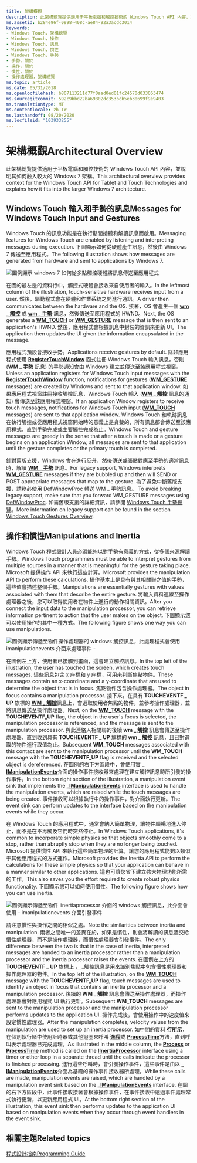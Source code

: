 ```yaml
---
title: 架構概觀
description: 此架構總覽提供適用于平板電腦和觸控技術的 Windows Touch API 內容，並說明其如何融入較大的 Windows 7 架構。
ms.assetid: b284e96f-0998-408c-ae84-92a3acdc3014
keywords:
- Windows Touch，架構總覽
- Windows Touch，操作
- Windows Touch，訊息
- Windows Touch，慣性
- Windows Touch，手勢
- 手勢，關於
- 操作，關於
- 慣性，關於
- 操作處理器，架構總覽
ms.topic: article
ms.date: 05/31/2018
ms.openlocfilehash: b807113211d77f0aad0ed01fc24570d033063474
ms.sourcegitcommit: 592c9bbd22ba69802dc353bcb5eb30699f9e9403
ms.translationtype: MT
ms.contentlocale: zh-TW
ms.lasthandoff: 08/20/2020
ms.locfileid: "103933255"
---
```

# <a name="architectural-overview"></a><span data-ttu-id="8392e-112">架構概觀</span><span class="sxs-lookup"><span data-stu-id="8392e-112">Architectural Overview</span></span>

<span data-ttu-id="8392e-113">此架構總覽提供適用于平板電腦和觸控技術的 Windows Touch API 內容，並說明其如何融入較大的 Windows 7 架構。</span><span class="sxs-lookup"><span data-stu-id="8392e-113">This architectural overview provides context for the Windows Touch API for Tablet and Touch Technologies and explains how it fits into the larger Windows 7 architecture.</span></span>

## <a name="messages-for-windows-touch-input-and-gestures"></a><span data-ttu-id="8392e-114">Windows Touch 輸入和手勢的訊息</span><span class="sxs-lookup"><span data-stu-id="8392e-114">Messages for Windows Touch Input and Gestures</span></span>

<span data-ttu-id="8392e-115">Windows Touch 的訊息功能是在執行期間接聽和解讀訊息而啟用。</span><span class="sxs-lookup"><span data-stu-id="8392e-115">Messaging features for Windows Touch are enabled by listening and interpreting messages during execution.</span></span> <span data-ttu-id="8392e-116">下圖顯示如何從硬體產生訊息，然後由 Windows 7 傳送至應用程式。</span><span class="sxs-lookup"><span data-stu-id="8392e-116">The following illustration shows how messages are generated from hardware and sent to applications by Windows 7.</span></span>

![圖例顯示 windows 7 如何從多點觸控硬體將訊息傳送至應用程式](images/wm-multitouch-messaging.png)

<span data-ttu-id="8392e-118">在圖的最左邊的資料行中，觸控式硬體會接收來自使用者的輸入。</span><span class="sxs-lookup"><span data-stu-id="8392e-118">In the leftmost column of the illustration, touch-sensitive hardware receives input from a user.</span></span> <span data-ttu-id="8392e-119">然後，驅動程式會在硬體和作業系統之間進行通訊。</span><span class="sxs-lookup"><span data-stu-id="8392e-119">A driver then communicates between the hardware and the OS.</span></span> <span data-ttu-id="8392e-120">接著，OS 會產生一個 [**wm \_ 觸控**](wm-touchdown.md) 或 [**wm \_ 手勢**](wm-gesture.md) 訊息，然後傳送至應用程式的 HWND。</span><span class="sxs-lookup"><span data-stu-id="8392e-120">Next, the OS generates a [**WM\_TOUCH**](wm-touchdown.md) or [**WM\_GESTURE**](wm-gesture.md) message that is then sent to an application's HWND.</span></span> <span data-ttu-id="8392e-121">然後，應用程式會根據訊息中封裝的資訊來更新 UI。</span><span class="sxs-lookup"><span data-stu-id="8392e-121">The application then updates the UI given the information encapsulated in the message.</span></span>

<span data-ttu-id="8392e-122">應用程式預設會接收手勢。</span><span class="sxs-lookup"><span data-stu-id="8392e-122">Applications receive gestures by default.</span></span> <span data-ttu-id="8392e-123">除非應用程式使用 [**RegisterTouchWindow**](/windows/desktop/api/winuser/nf-winuser-registertouchwindow) 函式註冊 Windows Touch 輸入訊息，否則 ([**WM \_ 手勢**](wm-gesture.md) 訊息) 的手勢通知會由 Windows 建立並傳送至該應用程式視窗。</span><span class="sxs-lookup"><span data-stu-id="8392e-123">Unless an application registers for Windows Touch input messages with the [**RegisterTouchWindow**](/windows/desktop/api/winuser/nf-winuser-registertouchwindow) function, notifications for gestures ([**WM\_GESTURE**](wm-gesture.md) messages) are created by Windows and sent to that application window.</span></span> <span data-ttu-id="8392e-124">如果應用程式視窗註冊接收觸控訊息，Windows Touch 輸入 ([**WM \_ 觸控**](wm-touchdown.md) 訊息的通知) 會傳送至該應用程式視窗。</span><span class="sxs-lookup"><span data-stu-id="8392e-124">If an application Window registers to receive touch messages, notifications for Windows Touch input ([**WM\_TOUCH**](wm-touchdown.md) messages) are sent to that application window.</span></span> <span data-ttu-id="8392e-125">Windows Touch 和軌跡訊息在執行觸控或從應用程式視窗開始時的意義上是貪婪的，所有訊息都會傳送至該應用程式，直到手勢完成或主要觸控完成為止。</span><span class="sxs-lookup"><span data-stu-id="8392e-125">Windows Touch and gesture messages are greedy in the sense that after a touch is made or a gesture begins on an application Window, all messages are sent to that application until the gesture completes or the primary touch is completed.</span></span>

<span data-ttu-id="8392e-126">針對舊版支援，Windows 會在進行反升，然後傳送或張貼對應至手勢的適當訊息時，解讀 [**WM \_ 手勢**](wm-gesture.md) 訊息。</span><span class="sxs-lookup"><span data-stu-id="8392e-126">For legacy support, Windows interprets [**WM\_GESTURE**](wm-gesture.md) messages if they are bubbled up and then will SEND or POST appropriate messages that map to the gesture.</span></span> <span data-ttu-id="8392e-127">為了避免中斷舊版支援，請務必使用 DefWindowProc 轉送 WM \_ 手勢訊息。 [](/windows/win32/api/winuser/nf-winuser-defwindowproca)</span><span class="sxs-lookup"><span data-stu-id="8392e-127">To avoid breaking legacy support, make sure that you forward WM\_GESTURE messages using [DefWindowProc](/windows/win32/api/winuser/nf-winuser-defwindowproca).</span></span> <span data-ttu-id="8392e-128">如需舊版支援的詳細資訊，請參閱 [Windows Touch 手勢總覽](windows-touch-gestures-overview.md)。</span><span class="sxs-lookup"><span data-stu-id="8392e-128">More information on legacy support can be found in the section [Windows Touch Gestures Overview](windows-touch-gestures-overview.md).</span></span>

## <a name="manipulations-and-inertia"></a><span data-ttu-id="8392e-129">操作和慣性</span><span class="sxs-lookup"><span data-stu-id="8392e-129">Manipulations and Inertia</span></span>

<span data-ttu-id="8392e-130">Windows Touch 程式設計人員必須能夠以對手勢有意義的方式，從多個來源解讀手勢。</span><span class="sxs-lookup"><span data-stu-id="8392e-130">Windows Touch programmers must be able to interpret gestures from multiple sources in a manner that is meaningful for the gesture taking place.</span></span> <span data-ttu-id="8392e-131">Microsoft 提供操作 API 來執行這些計算。</span><span class="sxs-lookup"><span data-stu-id="8392e-131">Microsoft provides the manipulation API to perform these calculations.</span></span> <span data-ttu-id="8392e-132">操作基本上是具有與其相關聯之值的手勢，這些值會描述整個手勢。</span><span class="sxs-lookup"><span data-stu-id="8392e-132">Manipulations are essentially gestures with values associated with them that describe the entire gesture.</span></span> <span data-ttu-id="8392e-133">將輸入資料連線至操作處理器之後，您可以取得使用者在物件上進行的動作相關資訊。</span><span class="sxs-lookup"><span data-stu-id="8392e-133">After you connect the input data to the manipulation processor, you can retrieve information pertinent to action that the user makes on the object.</span></span> <span data-ttu-id="8392e-134">下圖顯示您可以使用操作的其中一種方式。</span><span class="sxs-lookup"><span data-stu-id="8392e-134">The following figure shows one way you can use manipulations.</span></span>

![圖例顯示傳遞至物件操作處理器的 windows 觸控訊息，此處理程式會使用 imanipulationevents 介面來處理事件 \-](images/manipulation-arch.png)

<span data-ttu-id="8392e-136">在圖例左上方，使用者已接觸到畫面，這會建立觸控訊息。</span><span class="sxs-lookup"><span data-stu-id="8392e-136">In the top left of the illustration, the user has touched the screen, which creates touch messages.</span></span> <span data-ttu-id="8392e-137">這些訊息包含 x 座標和 y 座標，可用來判斷焦點物件。</span><span class="sxs-lookup"><span data-stu-id="8392e-137">These messages contain an x-coordinate and a y-coordinate that are used to determine the object that is in focus.</span></span> <span data-ttu-id="8392e-138">焦點物件包含操作處理器。</span><span class="sxs-lookup"><span data-stu-id="8392e-138">The object in focus contains a manipulation processor.</span></span> <span data-ttu-id="8392e-139">接下來，在具有 **TOUCHEVENTF \_ UP** 旗標的 [**WM \_ 觸控**](wm-touchdown.md)訊息上，會選取使用者焦點的物件，並參考操作處理器，並將訊息傳送至操作處理器。</span><span class="sxs-lookup"><span data-stu-id="8392e-139">Next, on the [**WM\_TOUCH**](wm-touchdown.md) message with the **TOUCHEVENTF\_UP** flag, the object in the user's focus is selected, the manipulation processor is referenced, and the message is sent to the manipulation processor.</span></span> <span data-ttu-id="8392e-140">與此連絡人相關聯的後續 **wm \_ 觸控** 訊息會傳送至操作處理器，直到收到具有 **TOUCHEVENTF \_ UP** 旗標的 **wm \_ 觸控** 訊息，且已對選取的物件進行取值為止。</span><span class="sxs-lookup"><span data-stu-id="8392e-140">Subsequent **WM\_TOUCH** messages associated with this contact are sent to the manipulation processor until the **WM\_TOUCH** message with the **TOUCHEVENTF\_UP** flag is received and the selected object is dereferenced.</span></span> <span data-ttu-id="8392e-141">在圖例的右下方區段中，會使用實 [**\_ IManipulationEvents**](/windows/win32/api/manipulations/nn-manipulations-_imanipulationevents)介面的操作事件接收器來處理在建立觸控訊息時所引發的操作事件。</span><span class="sxs-lookup"><span data-stu-id="8392e-141">In the bottom right section of the illustration, a manipulation event sink that implements the [**\_IManipulationEvents**](/windows/win32/api/manipulations/nn-manipulations-_imanipulationevents) interface is used to handle the manipulation events, which are raised while the touch messages are being created.</span></span> <span data-ttu-id="8392e-142">事件接收可以根據執行中的操作事件，對介面執行更新。</span><span class="sxs-lookup"><span data-stu-id="8392e-142">The event sink can perform updates to the interface based on the manipulation events while they occur.</span></span>

<span data-ttu-id="8392e-143">在 Windows Touch 的應用程式中，通常會納入簡單物理，讓物件順暢地進入停止，而不是在不再觸及它們時突然停止。</span><span class="sxs-lookup"><span data-stu-id="8392e-143">In Windows Touch applications, it's common to incorporate simple physics so that objects smoothly come to a stop, rather than abruptly stop when they are no longer being touched.</span></span> <span data-ttu-id="8392e-144">Microsoft 提供慣性 API 來執行這些簡單物理的計算，讓您的應用程式能夠以類似于其他應用程式的方式運作。</span><span class="sxs-lookup"><span data-stu-id="8392e-144">Microsoft provides the Inertia API to perform the calculations for these simple physics so that your application can behave in a manner similar to other applications.</span></span> <span data-ttu-id="8392e-145">這也可讓您省下建立強大物理功能所需的工作。</span><span class="sxs-lookup"><span data-stu-id="8392e-145">This also saves you the effort required to create robust physics functionality.</span></span> <span data-ttu-id="8392e-146">下圖顯示您可以如何使用慣性。</span><span class="sxs-lookup"><span data-stu-id="8392e-146">The following figure shows how you can use inertia.</span></span>

![圖例顯示傳遞至物件 iinertiaprocessor 介面的 windows 觸控訊息，此介面會使用 \- imanipulationevents 介面引發事件](images/inertia-arch.png)

<span data-ttu-id="8392e-148">請注意慣性與操作之間的相似之處。</span><span class="sxs-lookup"><span data-stu-id="8392e-148">Note the similarities between inertia and manipulation.</span></span> <span data-ttu-id="8392e-149">兩者之間唯一的差異在於，如果是慣性，則會將解讀的訊息遞交給慣性處理器，而不是操作處理器，而慣性處理器會引發事件。</span><span class="sxs-lookup"><span data-stu-id="8392e-149">The only difference between the two is that in the case of inertia, interpreted messages are handed to an inertia processor rather than a manipulation processor and the inertia processor raises the events.</span></span> <span data-ttu-id="8392e-150">在圖例左上方的 **TOUCHEVENTF \_ UP** 旗標上 [**， \_**](wm-touchdown.md)觸控訊息是用來識別焦點中包含慣性處理器和操作處理器的物件。</span><span class="sxs-lookup"><span data-stu-id="8392e-150">In the top left of the illustration, on the [**WM\_TOUCH**](wm-touchdown.md) message with the **TOUCHEVENTF\_UP** flag, touch messages are used to identify an object in focus that contains an inertia processor and a manipulation processor.</span></span> <span data-ttu-id="8392e-151">後續的 **WM \_ 觸控** 訊息會傳送至操作處理器，而操作處理器會對應用程式 UI 執行更新。</span><span class="sxs-lookup"><span data-stu-id="8392e-151">Subsequent **WM\_TOUCH** messages are sent to the manipulation processor and the manipulation processor performs updates to the application UI.</span></span> <span data-ttu-id="8392e-152">操作完成後，會使用操作中的速度值來設定慣性處理器。</span><span class="sxs-lookup"><span data-stu-id="8392e-152">After the manipulation completes, velocity values from the manipulation are used to set up an inertia processor.</span></span> <span data-ttu-id="8392e-153">如中間的資料 [**行所示**](/windows/desktop/api/manipulations/nn-manipulations-iinertiaprocessor)，在個別執行緒中使用計時器或其他迴圈來呼叫 [**進程**](/windows/desktop/api/manipulations/nf-manipulations-iinertiaprocessor-process)或 [**ProcessTime**](/windows/desktop/api/manipulations/nf-manipulations-iinertiaprocessor-processtime)方法，直到呼叫表示處理器已完成處理。</span><span class="sxs-lookup"><span data-stu-id="8392e-153">As illustrated in the middle column, the [**Process**](/windows/desktop/api/manipulations/nf-manipulations-iinertiaprocessor-process) or [**ProcessTime**](/windows/desktop/api/manipulations/nf-manipulations-iinertiaprocessor-processtime) method is called on the [**IInertiaProcessor**](/windows/desktop/api/manipulations/nn-manipulations-iinertiaprocessor) interface using a timer or other loop in a separate thread until the calls indicate the processor is finished processing.</span></span> <span data-ttu-id="8392e-154">進行這些呼叫時，會引發操作事件，這些事件是由以 [**\_ IManipulationEvents**](/windows/win32/api/manipulations/nn-manipulations-_imanipulationevents)介面為基礎的操作事件接收器所處理。</span><span class="sxs-lookup"><span data-stu-id="8392e-154">While these calls are made, manipulation events are raised, which are handled by a manipulation event sink based on the [**\_IManipulationEvents**](/windows/win32/api/manipulations/nn-manipulations-_imanipulationevents) interface.</span></span> <span data-ttu-id="8392e-155">在圖的右下方區段中，此事件接收接著會根據操作事件，在事件接收中透過事件處理常式執行更新，以更新應用程式 UI。</span><span class="sxs-lookup"><span data-stu-id="8392e-155">At the bottom right section of the illustration, this event sink then performs updates to the application UI based on manipulation events when they occur through event handlers in the event sink.</span></span>

## <a name="related-topics"></a><span data-ttu-id="8392e-156">相關主題</span><span class="sxs-lookup"><span data-stu-id="8392e-156">Related topics</span></span>

<dl> <dt>

[<span data-ttu-id="8392e-157">程式設計指南</span><span class="sxs-lookup"><span data-stu-id="8392e-157">Programming Guide</span></span>](programming-guide.md)
</dt> </dl>

 

 